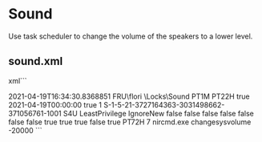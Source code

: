# Sound

Use task scheduler to change the volume of the speakers to a lower level.

## sound.xml

xml```
<?xml version="1.0" encoding="UTF-16"?>
<Task version="1.2" xmlns="http://schemas.microsoft.com/windows/2004/02/mit/task">
  <RegistrationInfo>
    <Date>2021-04-19T16:34:30.8368851</Date>
    <Author>FRU\flori</Author>
    <URI>\Locks\Sound</URI>
  </RegistrationInfo>
  <Triggers>
    <CalendarTrigger>
      <Repetition>
        <Interval>PT1M</Interval>
        <Duration>PT22H</Duration>
        <StopAtDurationEnd>true</StopAtDurationEnd>
      </Repetition>
      <StartBoundary>2021-04-19T00:00:00</StartBoundary>
      <Enabled>true</Enabled>
      <ScheduleByDay>
        <DaysInterval>1</DaysInterval>
      </ScheduleByDay>
    </CalendarTrigger>
  </Triggers>
  <Principals>
    <Principal id="Author">
      <UserId>S-1-5-21-3727164363-3031498662-371056761-1001</UserId>
      <LogonType>S4U</LogonType>
      <RunLevel>LeastPrivilege</RunLevel>
    </Principal>
  </Principals>
  <Settings>
    <MultipleInstancesPolicy>IgnoreNew</MultipleInstancesPolicy>
    <DisallowStartIfOnBatteries>false</DisallowStartIfOnBatteries>
    <StopIfGoingOnBatteries>false</StopIfGoingOnBatteries>
    <AllowHardTerminate>false</AllowHardTerminate>
    <StartWhenAvailable>false</StartWhenAvailable>
    <RunOnlyIfNetworkAvailable>false</RunOnlyIfNetworkAvailable>
    <IdleSettings>
      <StopOnIdleEnd>false</StopOnIdleEnd>
      <RestartOnIdle>false</RestartOnIdle>
    </IdleSettings>
    <AllowStartOnDemand>true</AllowStartOnDemand>
    <Enabled>true</Enabled>
    <Hidden>true</Hidden>
    <RunOnlyIfIdle>false</RunOnlyIfIdle>
    <WakeToRun>true</WakeToRun>
    <ExecutionTimeLimit>PT72H</ExecutionTimeLimit>
    <Priority>7</Priority>
  </Settings>
  <Actions Context="Author">
    <Exec>
      <Command>nircmd.exe</Command>
      <Arguments>changesysvolume -20000</Arguments>
    </Exec>
  </Actions>
</Task>
```
